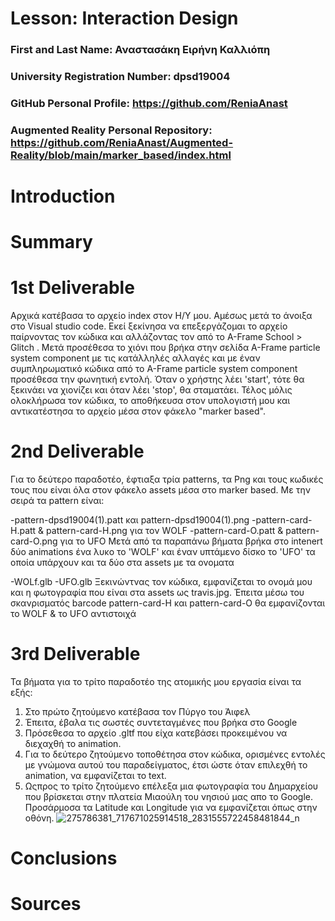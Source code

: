# Lesson: Interaction Design

### First and Last Name: Αναστασάκη Ειρήνη Καλλιόπη
### University Registration Number: dpsd19004
### GitHub Personal Profile: https://github.com/ReniaAnast
### Augmented Reality Personal Repository: https://github.com/ReniaAnast/Augmented-Reality/blob/main/marker_based/index.html

# Introduction

# Summary


# 1st Deliverable
Αρχικά κατέβασα  το αρχείο index στον Η/Υ μου. Αμέσως μετά το άνοιξα στο Visual studio code. Εκεί ξεκίνησα να επεξεργάζομαι το αρχείο παίρνοντας τον κώδικα και αλλάζοντας τον από το  A-Frame School > Glitch . Μετά προσέθεσα το χιόνι που βρήκα στην σελίδα A-Frame particle system component με τις κατάλληλές αλλαγές και με έναν συμπληρωματικό κώδικα από το  A-Frame particle system component προσέθεσα την φωνητική εντολή. Όταν ο χρήστης λέει 'start', τότε θα ξεκινάει να χιονίζει και όταν λέει 'stop', θα σταματάει.
Τέλος μόλις ολοκλήρωσα τον κώδικα, το αποθήκευσα στον υπολογιστή μου και αντικατέστησα το αρχείο μέσα στον φάκελο "marker based".

# 2nd Deliverable
Για το δεύτερο παραδοτέο, έφτιαξα τρία patterns, τα Png και τους κωδικές τους που είναι όλα στον φάκελο assets μέσα στο marker based. 
Με την σειρά τα pattern είναι:

-pattern-dpsd19004(1).patt και pattern-dpsd19004(1).png
-pattern-card-H.patt & pattern-card-H.png για τον WOLF
-pattern-card-O.patt & pattern-card-O.png για το UFO
Μετά από τα παραπάνω βήματα βρήκα στο intenert δύο animations ένα λυκο το 'WOLF' και έναν υπτάμενο δίσκο το 'UFO' τα οποία υπάρχουν και τα δύο στα assets με τα ονοματα

-WOLf.glb
-UFO.glb
Ξεκινώντνας τον κώδικα, εμφανίζεται το ονομά μου και η φωτογραφία που είναι στα assets ως travis.jpg. 
Έπειτα μέσω του σκανρισματός  barcode pattern-card-H και pattern-card-O θα εμφανίζονται το WOLF & το UFO αντιστοιχά

# 3rd Deliverable 
Τα βήματα για το τρίτο παραδοτέο της ατομικής μου εργασία είναι τα εξής:
1. Στο πρώτο ζητούμενο κατέβασα τον Πύργο του Άιφελ 
2. Έπειτα, έβαλα τις σωστές συντεταγμένες που βρήκα στο Google
3. Πρόσεθεσα το αρχείο .gltf που είχα κατεβάσει προκειμένου να διεχαχθή το animation.
4. Για το δεύτερο ζητούμενο τοποθέτησα στον κώδικα, ορισμένες εντολές με γνώμονα αυτού του παραδείγματος, έτσι ώστε όταν επιλεχθή το animation, να εμφανίζεται το text. 
5. Ωςπρος το τρίτο ζητούμενο επέλεξα μια φωτογραφία του Δημαρχείου που βρίσκεται στην πλατεία Μιαούλη του νησιού μας  απο το Google. Προσάρμοσα τα Latitude και Longitude για να εμφανίζεται όπως στην οθόνη.
![275786381_717671025914518_2831555722458481844_n](https://user-images.githubusercontent.com/101414210/172933653-7e874814-001e-443f-ad38-e10fdb6a9999.jpg)

# Conclusions


# Sources
